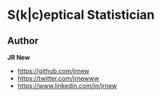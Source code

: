 # S(k|c)eptical Statistician

## Author

**JR New**
- <https://github.com/jrnew>
- <https://twitter.com/jrnewww>
- <https://www.linkedin.com/in/jrnew>

